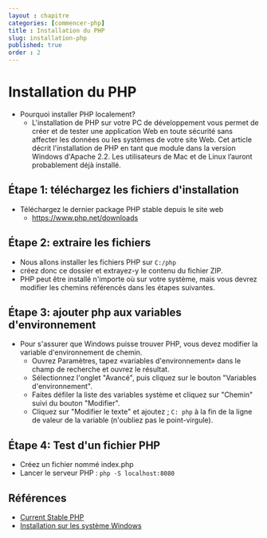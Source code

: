 ```yaml
---
layout : chapitre
categories: [commencer-php]
title : Installation du PHP
slug: installation-php
published: true
order : 2
---
```

# Installation du PHP


- Pourquoi installer PHP localement?
  - L'installation de PHP sur votre PC de développement vous permet de créer et de tester une application Web en toute sécurité sans affecter les données ou les systèmes de votre site Web. Cet article décrit l'installation de PHP en tant que module dans la version Windows d'Apache 2.2. Les utilisateurs de Mac et de Linux l’auront probablement déjà installé.

## Étape 1: téléchargez les fichiers d'installation

- Téléchargez le dernier package PHP stable depuis le site web 
  - https://www.php.net/downloads

## Étape 2: extraire les fichiers

- Nous allons installer les fichiers PHP sur `C:/php` 
- créez donc ce dossier et extrayez-y le contenu du fichier ZIP.
- PHP peut être installé n'importe où sur votre système, mais vous devrez modifier les chemins référencés dans les étapes suivantes.

## Étape 3: ajouter php aux variables d'environnement

- Pour s'assurer que Windows puisse trouver PHP, vous devez modifier la variable d'environnement de chemin. 
  - Ouvrez Paramètres, tapez «variables d'environnement» dans le champ de recherche et ouvrez le résultat. 
  - Sélectionnez l'onglet "Avancé", puis cliquez sur le bouton "Variables d'environnement".
  - Faites défiler la liste des variables système et cliquez sur "Chemin" suivi du bouton "Modifier". 
  - Cliquez sur "Modifier le texte" et ajoutez ; ``C: php`` à la fin de la ligne de valeur de la variable (n'oubliez pas le point-virgule).


## Étape 4: Test d'un fichier PHP

- Créez un fichier nommé index.php 
- Lancer le serveur PHP : ``php -S localhost:8080``

  
## Références 
- [Current Stable PHP](https://www.php.net/downloads.php)
- [Installation sur les système Windows](https://www.php.net/manual/fr/install.windows.php)